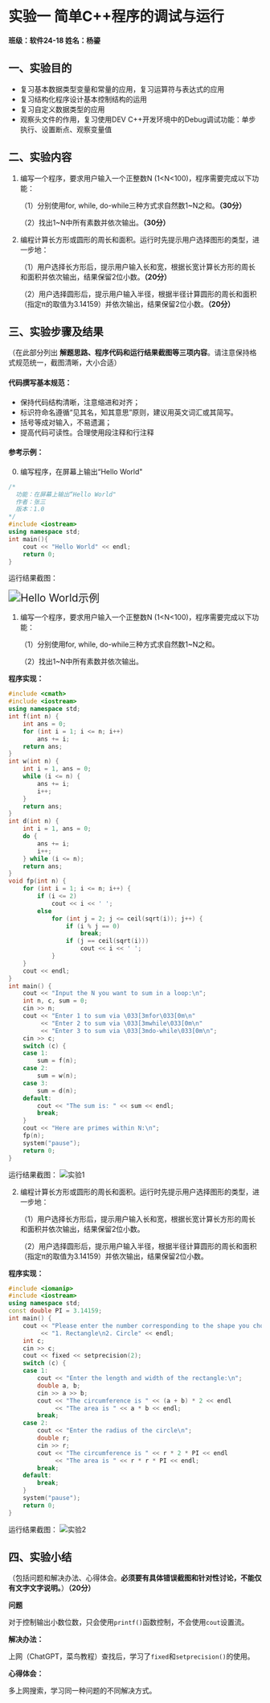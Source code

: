 # 实验一 简单C++程序的调试与运行

__班级：软件24-18  姓名：杨鎏__

## 一、实验目的

* 复习基本数据类型变量和常量的应用，复习运算符与表达式的应用
* 复习结构化程序设计基本控制结构的运用
* 复习自定义数据类型的应用
* 观察头文件的作用，复习使用DEV C++开发环境中的Debug调试功能：单步执行、设置断点、观察变量值

## 二、实验内容

1. 编写一个程序，要求用户输入一个正整数N (1<N<100)，程序需要完成以下功能：

   （1）分别使用for, while, do-while三种方式求自然数1~N之和。__（30分）__

   （2）找出1~N中所有素数并依次输出。__（30分）__

2. 编程计算长方形或圆形的周长和面积。运行时先提示用户选择图形的类型，进一步地：

   （1）用户选择长方形后，提示用户输入长和宽，根据长宽计算长方形的周长和面积并依次输出，结果保留2位小数。__（20分）__

   （2）用户选择圆形后，提示用户输入半径，根据半径计算圆形的周长和面积（指定π的取值为3.14159）并依次输出，结果保留2位小数。__（20分）__

## 三、实验步骤及结果

（在此部分列出 __解题思路、程序代码和运行结果截图等三项内容__。请注意保持格式规范统一，截图清晰，大小合适）

#### 代码撰写基本规范：

- 保持代码结构清晰，注意缩进和对齐；
- 标识符命名遵循“见其名，知其意思”原则，建议用英文词汇或其简写。
- 括号等成对输入，不易遗漏；
- 提高代码可读性。合理使用段注释和行注释

#### 参考示例：

0. 编写程序，在屏幕上输出“Hello World"

```c++
/*
  功能：在屏幕上输出“Hello World"
  作者：张三
  版本：1.0
*/
#include <iostream>
using namespace std;
int main(){
    cout << "Hello World" << endl;
    return 0;
}
```

运行结果截图：

<img src="https://gitee.com/yannyyy/object-oriented-programming/raw/master/imgs/helloworld.png" alt="Hello World示例" style="zoom:150%;" />

1. 编写一个程序，要求用户输入一个正整数N (1<N<100)，程序需要完成以下功能：

   （1）分别使用for, while, do-while三种方式求自然数1~N之和。

   （2）找出1~N中所有素数并依次输出。

__程序实现：__

```cpp
#include <cmath>
#include <iostream>
using namespace std;
int f(int n) {
    int ans = 0;
    for (int i = 1; i <= n; i++)
        ans += i;
    return ans;
}
int w(int n) {
    int i = 1, ans = 0;
    while (i <= n) {
        ans += i;
        i++;
    }
    return ans;
}
int d(int n) {
    int i = 1, ans = 0;
    do {
        ans += i;
        i++;
    } while (i <= n);
    return ans;
}
void fp(int n) {
    for (int i = 1; i <= n; i++) {
        if (i <= 2)
            cout << i << ' ';
        else
            for (int j = 2; j <= ceil(sqrt(i)); j++) {
                if (i % j == 0)
                    break;
                if (j == ceil(sqrt(i)))
                    cout << i << ' ';
            }
    }
    cout << endl;
}
int main() {
    cout << "Input the N you want to sum in a loop:\n";
    int n, c, sum = 0;
    cin >> n;
    cout << "Enter 1 to sum via \033[3mfor\033[0m\n"
         << "Enter 2 to sum via \033[3mwhile\033[0m\n"
         << "Enter 3 to sum via \033[3mdo-while\033[0m\n";
    cin >> c;
    switch (c) {
    case 1:
        sum = f(n);
    case 2:
        sum = w(n);
    case 3:
        sum = d(n);
    default:
        cout << "The sum is: " << sum << endl;
        break;
    }
    cout << "Here are primes within N:\n";
    fp(n);
    system("pause");
    return 0;
}
```

运行结果截图：
   <img src="http://167.179.97.78/wp-content/uploads/2025/03/屏幕截图-2025-03-08-140406.png" alt="实验1">

2. 编程计算长方形或圆形的周长和面积。运行时先提示用户选择图形的类型，进一步地：

   （1）用户选择长方形后，提示用户输入长和宽，根据长宽计算长方形的周长和面积并依次输出，结果保留2位小数。

   （2）用户选择圆形后，提示用户输入半径，根据半径计算圆形的周长和面积（指定π的取值为3.14159）并依次输出，结果保留2位小数。

 __程序实现：__

```cpp
#include <iomanip>
#include <iostream>
using namespace std;
const double PI = 3.14159;
int main() {
    cout << "Please enter the number corresponding to the shape you chose:\n"
         << "1. Rectangle\n2. Circle" << endl;
    int c;
    cin >> c;
    cout << fixed << setprecision(2);
    switch (c) {
    case 1:
        cout << "Enter the length and width of the rectangle:\n";
        double a, b;
        cin >> a >> b;
        cout << "The circumference is " << (a + b) * 2 << endl
             << "The area is " << a * b << endl;
        break;
    case 2:
        cout << "Enter the radius of the circle\n";
        double r;
        cin >> r;
        cout << "The circumference is " << r * 2 * PI << endl
             << "The area is " << r * r * PI << endl;
        break;
    default:
        break;
    }
    system("pause");
    return 0;
}
```

运行结果截图：
 <img src="http://167.179.97.78/wp-content/uploads/2025/03/屏幕截图-2025-03-08-142933.png" alt="实验2">

## 四、实验小结

（包括问题和解决办法、心得体会。__必须要有具体错误截图和针对性讨论，不能仅有文字文字说明。__）__（20分）__

__问题__

对于控制输出小数位数，只会使用`printf()`函数控制，不会使用`cout`设置流。

__解决办法：__ 

上网（ChatGPT，菜鸟教程）查找后，学习了`fixed`和`setprecision()`的使用。

__心得体会：__

多上网搜索，学习同一种问题的不同解决方式。
